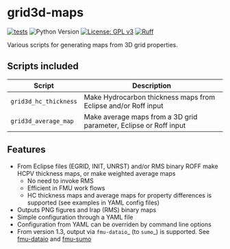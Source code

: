 # grid3d-maps

[![tests](https://github.com/equinor/grid3d-maps/actions/workflows/test.yml/badge.svg)](https://github.com/equinor/grid3d-maps/actions/workflows/test.yml)
![Python Version](https://img.shields.io/badge/python-3.9%20|%203.10%20|%203.11-blue.svg)
[![License: GPL v3](https://img.shields.io/github/license/equinor/grid3d-maps)](https://www.gnu.org/licenses/gpl-3.0)
[![Ruff](https://img.shields.io/endpoint?url=https://raw.githubusercontent.com/astral-sh/ruff/main/assets/badge/v2.json)](https://github.com/astral-sh/ruff)

Various scripts for generating maps from 3D grid properties.

## Scripts included

| Script                  |     Description     |
|-------------------------|---------------------|
| `grid3d_hc_thickness`   | Make Hydrocarbon thickness maps from Eclipse and/or Roff input |
| `grid3d_average_map`    | Make average maps from a 3D grid parameter, Eclipse or Roff input |


## Features

- From Eclipse files (EGRID, INIT, UNRST) and/or RMS binary ROFF
  make HCPV thickness maps, or make weighted average maps
  - No need to invoke RMS
  - Efficient in FMU work flows
  - HC thickness maps and average maps for property differences is
    supported (see examples in YAML config files)
- Outputs PNG figures and Irap (RMS) binary maps
- Simple configuration through a YAML file
- Configuration from YAML can be overriden by command line options
- From version 1.3, output via `fmu-dataio`_ (to `sumo`_) is supported.
  See [fmu-dataio](https://github.com/equinor/fmu-dataio/) and
  [fmu-sumo](https://github.com/equinor/fmu-sumo)
